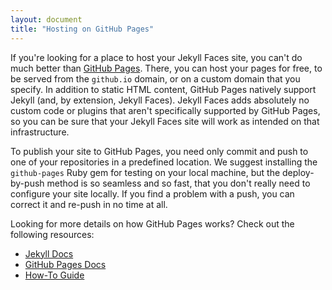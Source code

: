 ```yaml
---
layout: document
title: "Hosting on GitHub Pages"
---
```


If you're looking for a place to host your Jekyll Faces site, you can't do much better than [GitHub Pages](https://pages.github.com/). There, you can host your pages for free, to be served from the `github.io` domain, or on a custom domain that you specify. In addition to static HTML content, GitHub Pages natively support Jekyll (and, by extension, Jekyll Faces). Jekyll Faces adds absolutely no custom code or plugins that aren't specifically supported by GitHub Pages, so you can be sure that your Jekyll Faces site will work as intended on that infrastructure.

To publish your site to GitHub Pages, you need only commit and push to one of your repositories in a predefined location. We suggest installing the `github-pages` Ruby gem for testing on your local machine, but the deploy-by-push method is so seamless and so fast, that you don't really need to configure your site locally. If you find a problem with a push, you can correct it and re-push in no time at all.

Looking for more details on how GitHub Pages works? Check out the following resources:

* [Jekyll Docs](https://jekyllrb.com/docs/github-pages/)
* [GitHub Pages Docs](https://pages.github.com/)
* [How-To Guide](http://jmcglone.com/guides/github-pages/)
